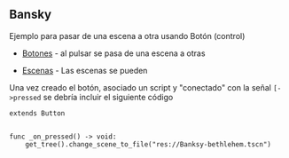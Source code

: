 ## Bansky

Ejemplo para pasar de una escena a otra usando Botón (control) 

* [Botones](https://github.com/mgea/godot/wiki/Button) - al pulsar se pasa de una escena a otras

* [Escenas](https://github.com/mgea/godot/wiki/Escenas) - Las escenas se pueden  





Una vez creado el botón, asociado un script y "conectado" con la señal ``[->pressed`` se debría incluir el siguiente código

```
extends Button


func _on_pressed() -> void:
	get_tree().change_scene_to_file("res://Banksy-bethlehem.tscn")

```


